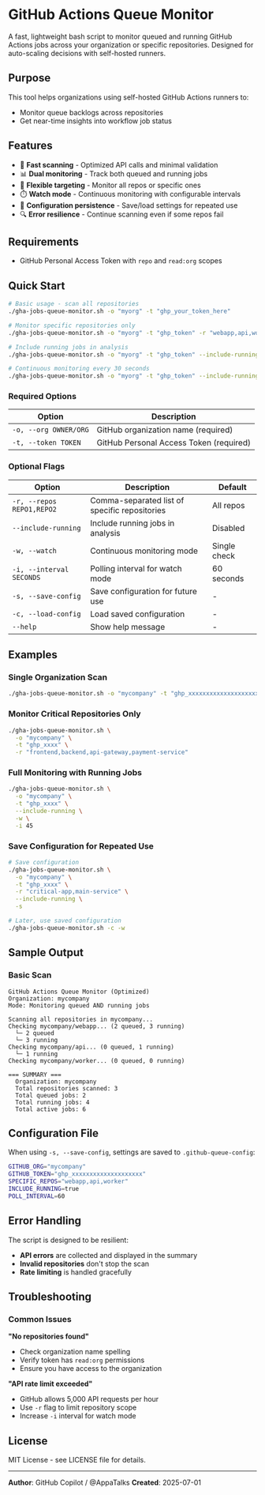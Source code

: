 # GitHub Actions Queue Monitor

A fast, lightweight bash script to monitor queued and running GitHub Actions jobs across your organization or specific repositories. Designed for auto-scaling decisions with self-hosted runners.

## Purpose

This tool helps organizations using self-hosted GitHub Actions runners to:
- Monitor queue backlogs across repositories
- Get near-time insights into workflow job status

## Features

- 🚀 **Fast scanning** - Optimized API calls and minimal validation
- 📊 **Dual monitoring** - Track both queued and running jobs
- 🎯 **Flexible targeting** - Monitor all repos or specific ones
- ⏱️ **Watch mode** - Continuous monitoring with configurable intervals
- 💾 **Configuration persistence** - Save/load settings for repeated use
- 🔍 **Error resilience** - Continue scanning even if some repos fail

## Requirements

- GitHub Personal Access Token with `repo` and `read:org` scopes

## Quick Start

```bash
# Basic usage - scan all repositories
./gha-jobs-queue-monitor.sh -o "myorg" -t "ghp_your_token_here"

# Monitor specific repositories only
./gha-jobs-queue-monitor.sh -o "myorg" -t "ghp_token" -r "webapp,api,worker"

# Include running jobs in analysis
./gha-jobs-queue-monitor.sh -o "myorg" -t "ghp_token" --include-running

# Continuous monitoring every 30 seconds
./gha-jobs-queue-monitor.sh -o "myorg" -t "ghp_token" --include-running -w -i 30
```

### Required Options

| Option | Description |
|--------|-------------|
| `-o, --org OWNER/ORG` | GitHub organization name (required) |
| `-t, --token TOKEN` | GitHub Personal Access Token (required) |

### Optional Flags

| Option | Description | Default |
|--------|-------------|---------|
| `-r, --repos REPO1,REPO2` | Comma-separated list of specific repositories | All repos |
| `--include-running` | Include running jobs in analysis | Disabled |
| `-w, --watch` | Continuous monitoring mode | Single check |
| `-i, --interval SECONDS` | Polling interval for watch mode | 60 seconds |
| `-s, --save-config` | Save configuration for future use | - |
| `-c, --load-config` | Load saved configuration | - |
| `--help` | Show help message | - |

## Examples

### Single Organization Scan
```bash
./gha-jobs-queue-monitor.sh -o "mycompany" -t "ghp_xxxxxxxxxxxxxxxxxxxx"
```

### Monitor Critical Repositories Only
```bash
./gha-jobs-queue-monitor.sh \
  -o "mycompany" \
  -t "ghp_xxxx" \
  -r "frontend,backend,api-gateway,payment-service"
```

### Full Monitoring with Running Jobs
```bash
./gha-jobs-queue-monitor.sh \
  -o "mycompany" \
  -t "ghp_xxxx" \
  --include-running \
  -w \
  -i 45
```

### Save Configuration for Repeated Use
```bash
# Save configuration
./gha-jobs-queue-monitor.sh \
  -o "mycompany" \
  -t "ghp_xxxx" \
  -r "critical-app,main-service" \
  --include-running \
  -s

# Later, use saved configuration
./gha-jobs-queue-monitor.sh -c -w
```

## Sample Output

### Basic Scan
```
GitHub Actions Queue Monitor (Optimized)
Organization: mycompany
Mode: Monitoring queued AND running jobs

Scanning all repositories in mycompany...
Checking mycompany/webapp... (2 queued, 3 running)
  └─ 2 queued
  └─ 3 running
Checking mycompany/api... (0 queued, 1 running)
  └─ 1 running
Checking mycompany/worker... (0 queued, 0 running)

=== SUMMARY ===
  Organization: mycompany
  Total repositories scanned: 3
  Total queued jobs: 2
  Total running jobs: 4
  Total active jobs: 6
```
## Configuration File

When using `-s, --save-config`, settings are saved to `.github-queue-config`:

```bash
GITHUB_ORG="mycompany"
GITHUB_TOKEN="ghp_xxxxxxxxxxxxxxxxxxxx"
SPECIFIC_REPOS="webapp,api,worker"
INCLUDE_RUNNING=true
POLL_INTERVAL=60
```

## Error Handling

The script is designed to be resilient:
- **API errors** are collected and displayed in the summary
- **Invalid repositories** don't stop the scan
- **Rate limiting** is handled gracefully

## Troubleshooting

### Common Issues

**"No repositories found"**
- Check organization name spelling
- Verify token has `read:org` permissions
- Ensure you have access to the organization

**"API rate limit exceeded"**
- GitHub allows 5,000 API requests per hour
- Use `-r` flag to limit repository scope
- Increase `-i` interval for watch mode

## License

MIT License - see LICENSE file for details.

---

**Author**: GitHub Copilot / @AppaTalks
**Created**: 2025-07-01  
